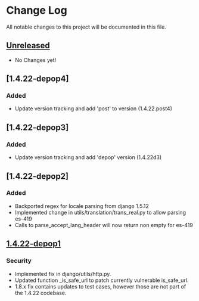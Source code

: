 # Change Log
All notable changes to this project will be documented in this file.

## [Unreleased]
* No Changes yet!

## [1.4.22-depop4]
### Added
* Update version tracking and add 'post' to version (1.4.22.post4)

## [1.4.22-depop3]
### Added
* Update version tracking and add 'depop' version (1.4.22d3)

## [1.4.22-depop2]
### Added
* Backported regex for locale parsing from django 1.5.12
* Implemented change in utils/translation/trans_real.py to allow parsing es-419
* Calls to parse_accept_lang_header will now return non empty for es-419

## [1.4.22-depop1]
### Security
* Implemented fix in django/utils/http.py.
* Updated function \_is\_safe\_url to patch currently vulnerable is_safe_url.
* 1.8.x fix contains updates to test cases, however those are not part of the
  1.4.22 codebase.

[Unreleased]: https://bitbucket.org/depop/django-fork/branches/compare/HEAD%0D1.4.22-depop1
[1.4.22-depop1]: https://bitbucket.org/depop/django-fork/branches/compare/1.4.22-depop1%0D1.4.22
